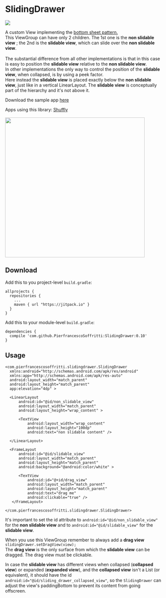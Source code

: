 # SlidingDrawer

[![](https://jitpack.io/v/PierfrancescoSoffritti/SlidingDrawer.svg)](https://jitpack.io/#PierfrancescoSoffritti/SlidingDrawer)

A custom View implementing the <a href="https://material.google.com/components/bottom-sheets.html?authuser=0">bottom sheet pattern.</a><br/>
This ViewGroup can have only 2 children. The 1st one is the <b>non slidable view</b> ; the 2nd is the <b>slidable view</b>, which can slide over the <b>non slidable view</b>.<br/><br/>
The substantial difference from all other implementations is that in this case is easy to position the <b>slidable view</b> relative to the <b>non slidable view</b>.<br/>
In other implementations the only way to control the position of the <b>slidable view</b>, when collapsed, is by using a peek factor.<br/>
Here instead the <b>slidable view</b> is placed exactly below the <b>non slidable view</b>, just like in a vertical LinearLayout. The <b>slidable view</b> is conceptually part of the hierarchy and it's not above it.

Download the sample app [here](https://github.com/PierfrancescoSoffritti/SlidingDrawer/tree/master/slidingdrawer-sample/apk)

Apps using this library: [Shuffly](https://play.google.com/store/apps/details?id=com.pierfrancescosoffritti.shuffly)
<br/><br/>
<img height="450" src="https://github.com/PierfrancescoSoffritti/SlidingDrawer/blob/master/pics/SlidingView.gif" />
<br/>

## Download
Add this to you project-level `build.gradle`:
```
allprojects {
  repositories {
    ...
    maven { url "https://jitpack.io" }
  }
}
```
Add this to your module-level `build.gradle`:
```
dependencies {
  compile 'com.github.PierfrancescoSoffritti:SlidingDrawer:0.10'
}
```

## Usage

```
<com.pierfrancescosoffritti.slidingdrawer.SlidingDrawer
  xmlns:android="http://schemas.android.com/apk/res/android"
  xmlns:app="http://schemas.android.com/apk/res-auto"
  android:layout_width="match_parent"
  android:layout_height="match_parent"
  app:elevation="4dp" >
  
  <LinearLayout
      android:id="@id/non_slidable_view"
      android:layout_width="match_parent"
      android:layout_height="wrap_content" >

      <TextView
          android:layout_width="wrap_content"
          android:layout_height="100dp"
          android:text="non slidable content" />
          
  </LinearLayout>

  <FrameLayout
      android:id="@id/slidable_view"
      android:layout_width="match_parent"
      android:layout_height="match_parent"
      android:background="@android:color/white" >
      
      <TextView
          android:id="@+id/drag_view"
          android:layout_width="match_parent"
          android:layout_height="match_parent"
          android:text="drag me"
          android:clickable="true" />
   </FrameLayout>

</com.pierfrancescosoffritti.slidingdrawer.SlidingDrawer>
```
It's important to set the id attribute to `android:id="@id/non_slidable_view"` for the <b>non slidable view</b> and to `android:id="@id/slidable_view"` for the <b>slidable view</b>.

When you use this ViewGroup remember to always add a <b>drag view</b> `slidingDrawer.setDragView(view);` <br/>
The <b>drag view</b> is the only surface from which the <b>slidable view</b> can be dragged. The drag view must be clickable.

In case the <b>slidable view</b> has different views when collapsed (<b>collapsed view</b>) or expanded (<b>expanded view</b>), and the <b>collapsed view</b> isn't a List (or equivalent), it should have the id `android:id="@id/sliding_drawer_collapsed_view"`, so the `SlidingDrawer` can adjust the view's paddingBottom to prevent its content from going offscreen.
